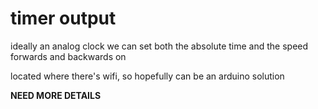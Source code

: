 # timer output

ideally an analog clock we can set both the absolute time and the speed forwards and backwards on

located where there's wifi, so hopefully can be an arduino solution

**NEED MORE DETAILS**

